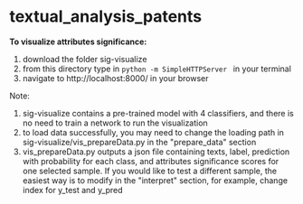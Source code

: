 # textual_analysis_patents
**To visualize attributes significance:**
1. download the folder sig-visualize
2. from this directory type in ```python -m SimpleHTTPServer ``` in your terminal
3. navigate to http://localhost:8000/ in your browser

Note: 
1. sig-visualize contains a pre-trained model with 4 classifiers, and there is no need to train a network to run the visualization
2. to load data successfully, you may need to change the loading path in sig-visualize/vis_prepareData.py in the "prepare_data" section
3. vis_prepareData.py outputs a json file containing texts, label, prediction with probability for each class, and attributes significance scores for one selected sample. If you would like to test a different sample, the easiest way is to modify in the "interpret" section, for example, change index for y_test and y_pred
